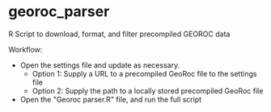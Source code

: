 # georoc_parser

R Script to download, format, and filter precompiled GEOROC data

Workflow:
- Open the settings file and update as necessary.
  - Option 1: Supply a URL to a precompiled GeoRoc file to the settings file
  - Option 2: Supply the path to a locally stored precompiled GeoRoc file
- Open the "Georoc parser.R" file, and run the full script
